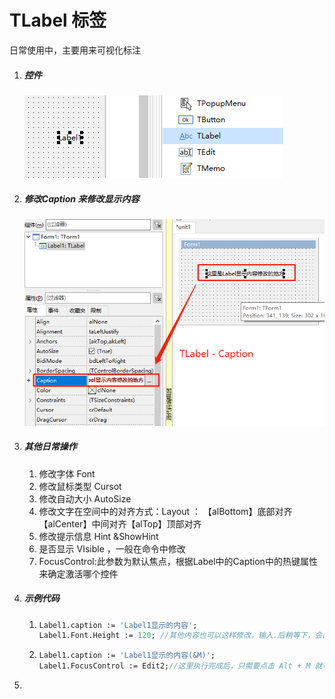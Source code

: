# TLabel 标签

日常使用中，主要用来可视化标注

1. ##### 控件

   ![](10_TLabel/41.png)

2. ##### 修改Caption 来修改显示内容

   ![](10_TLabel/42.png)

3. ##### 其他日常操作

   1. 修改字体 Font
   2. 修改鼠标类型 Cursot
   3. 修改自动大小 AutoSize
   4. 修改文字在空间中的对齐方式：Layout ： 【alBottom】底部对齐【alCenter】中间对齐【alTop】顶部对齐
   5. 修改提示信息 Hint &ShowHint
   6. 是否显示 VIsible ，一般在命令中修改
   7. FocusControl:此参数为默认焦点，根据Label中的Caption中的热键属性来确定激活哪个控件

4. ##### 示例代码

   1. ```pascal
      Label1.caption := 'Label1显示的内容';
      Label1.Font.Height := 120; //其他内容也可以这样修改，输入.后稍等下，会出现此控件对应的方法和属性以及事件。
      ```
   2. ```pascal
      Label1.caption := 'Label1显示的内容(&M)';
      Label1.FocusControl := Edit2;//这里执行完成后，只需要点击 Alt + M 就可以将焦点移动到Edit2这个控件中。
      ```

5. 